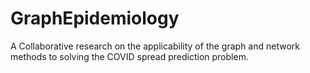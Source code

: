 # GraphEpidemiology
A Collaborative research on the applicability of the graph and network methods to solving the COVID spread prediction problem.
